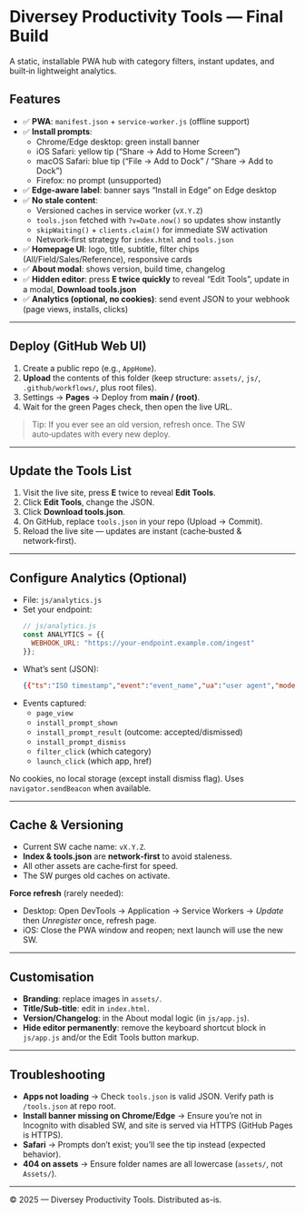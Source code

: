 
# Diversey Productivity Tools — Final Build

A static, installable PWA hub with category filters, instant updates, and built‑in lightweight analytics.

## Features
- ✅ **PWA**: `manifest.json` + `service-worker.js` (offline support)
- ✅ **Install prompts**:
  - Chrome/Edge desktop: green install banner
  - iOS Safari: yellow tip (“Share → Add to Home Screen”)
  - macOS Safari: blue tip (“File → Add to Dock” / “Share → Add to Dock”)
  - Firefox: no prompt (unsupported)
- ✅ **Edge‑aware label**: banner says “Install in Edge” on Edge desktop
- ✅ **No stale content**:
  - Versioned caches in service worker (`vX.Y.Z`)
  - `tools.json` fetched with `?v=Date.now()` so updates show instantly
  - `skipWaiting()` + `clients.claim()` for immediate SW activation
  - Network‑first strategy for `index.html` and `tools.json`
- ✅ **Homepage UI**: logo, title, subtitle, filter chips (All/Field/Sales/Reference), responsive cards
- ✅ **About modal**: shows version, build time, changelog
- ✅ **Hidden editor**: press **E twice quickly** to reveal “Edit Tools”, update in a modal, **Download tools.json**
- ✅ **Analytics (optional, no cookies)**: send event JSON to your webhook (page views, installs, clicks)

---

## Deploy (GitHub Web UI)
1. Create a public repo (e.g., `AppHome`).
2. **Upload** the contents of this folder (keep structure: `assets/`, `js/`, `.github/workflows/`, plus root files).
3. Settings → **Pages** → Deploy from **main / (root)**.
4. Wait for the green Pages check, then open the live URL.

> Tip: If you ever see an old version, refresh once. The SW auto‑updates with every new deploy.

---

## Update the Tools List
1. Visit the live site, press **E** twice to reveal **Edit Tools**.
2. Click **Edit Tools**, change the JSON.
3. Click **Download tools.json**.
4. On GitHub, replace `tools.json` in your repo (Upload → Commit).
5. Reload the live site — updates are instant (cache‑busted & network‑first).

---

## Configure Analytics (Optional)
- File: `js/analytics.js`
- Set your endpoint:
  ```js
  // js/analytics.js
  const ANALYTICS = {{
    WEBHOOK_URL: "https://your-endpoint.example.com/ingest"
  }};
  ```
- What’s sent (JSON):
  ```json
  {{"ts":"ISO timestamp","event":"event_name","ua":"user agent","mode":"standalone|browser","...extra"}}
  ```
- Events captured:
  - `page_view`
  - `install_prompt_shown`
  - `install_prompt_result` (outcome: accepted/dismissed)
  - `install_prompt_dismiss`
  - `filter_click` (which category)
  - `launch_click` (which app, href)

No cookies, no local storage (except install dismiss flag). Uses `navigator.sendBeacon` when available.

---

## Cache & Versioning
- Current SW cache name: `vX.Y.Z`.
- **Index & tools.json** are **network‑first** to avoid staleness.
- All other assets are cache‑first for speed.
- The SW purges old caches on activate.

**Force refresh** (rarely needed):  
- Desktop: Open DevTools → Application → Service Workers → *Update* then *Unregister* once, refresh page.  
- iOS: Close the PWA window and reopen; next launch will use the new SW.

---

## Customisation
- **Branding**: replace images in `assets/`.
- **Title/Sub‑title**: edit in `index.html`.
- **Version/Changelog**: in the About modal logic (in `js/app.js`).
- **Hide editor permanently**: remove the keyboard shortcut block in `js/app.js` and/or the Edit Tools button markup.

---

## Troubleshooting
- **Apps not loading** → Check `tools.json` is valid JSON. Verify path is `/tools.json` at repo root.
- **Install banner missing on Chrome/Edge** → Ensure you’re not in Incognito with disabled SW, and site is served via HTTPS (GitHub Pages is HTTPS).
- **Safari** → Prompts don’t exist; you’ll see the tip instead (expected behavior).
- **404 on assets** → Ensure folder names are all lowercase (`assets/`, not `Assets/`).

---

© 2025 — Diversey Productivity Tools. Distributed as-is.
